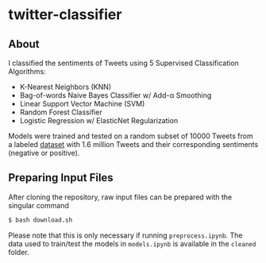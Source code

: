 # twitter-classifier

## About
I classified the sentiments of Tweets using 5 Supervised Classification Algorithms:
- K-Nearest Neighbors (KNN)
- Bag-of-words Naive Bayes Classifier w/ Add-α Smoothing
- Linear Support Vector Machine (SVM)
- Random Forest Classifier
- Logistic Regression w/ ElasticNet Regularization

Models were trained and tested on a random subset of 10000 Tweets from a labeled [dataset](https://www.kaggle.com/datasets/kazanova/sentiment140) with 1.6 million Tweets and their corresponding sentiments (negative or positive).

## Preparing Input Files
After cloning the repository, raw input files can be prepared with the singular command
```bash
$ bash download.sh
```
Please note that this is only necessary if running `preprocess.ipynb`. The data used to train/test the models in `models.ipynb` is available in the `cleaned` folder.